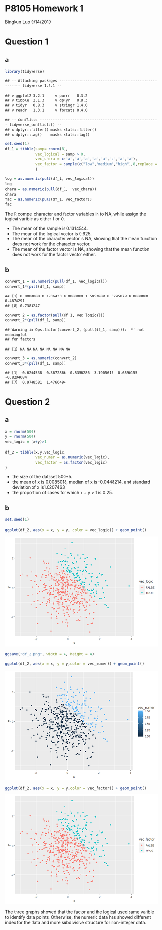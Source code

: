P8105 Homework 1
================
Bingkun Luo
9/14/2019

# Question 1

## a

``` r
library(tidyverse)
```

    ## -- Attaching packages ---------------------------------------------------- tidyverse 1.2.1 --

    ## v ggplot2 3.2.1     v purrr   0.3.2
    ## v tibble  2.1.3     v dplyr   0.8.3
    ## v tidyr   0.8.3     v stringr 1.4.0
    ## v readr   1.3.1     v forcats 0.4.0

    ## -- Conflicts ------------------------------------------------------- tidyverse_conflicts() --
    ## x dplyr::filter() masks stats::filter()
    ## x dplyr::lag()    masks stats::lag()

``` r
set.seed(1)
df_1 = tibble(samp= rnorm(8),
              vec_logical = samp > 0,
              vec_chara = c("a","a","a","a","a","a","a","a"),
              vec_factor = sample(c("low","medium","high"),8,replace = TRUE)
              )
```

``` r
log = as.numeric(pull(df_1, vec_logical))
log
chara = as.numeric(pull(df_1,  vec_chara))
chara
fac = as.numeric(pull(df_1, vec_factor))  
fac
```

The R compel character and factor variables in to NA, while assign the
logical varible as either 1 or 0.

  - The mean of the sample is 0.1314544.
  - The mean of the logical vector is 0.625.
  - The mean of the character vector is NA, showing that the mean
    function does not work for the character vector.
  - The mean of the factor vector is NA, showing that the mean function
    does not work for the factor vector either.

## b

``` r
convert_1 = as.numeric(pull(df_1, vec_logical))
convert_1*(pull(df_1, samp))
```

    ## [1] 0.0000000 0.1836433 0.0000000 1.5952808 0.3295078 0.0000000 0.4874291
    ## [8] 0.7383247

``` r
convert_2 = as.factor(pull(df_1, vec_logical))
convert_2*(pull(df_1, samp))
```

    ## Warning in Ops.factor(convert_2, (pull(df_1, samp))): '*' not meaningful
    ## for factors

    ## [1] NA NA NA NA NA NA NA NA

``` r
convert_3 = as.numeric(convert_2)
convert_3*(pull(df_1, samp))
```

    ## [1] -0.6264538  0.3672866 -0.8356286  3.1905616  0.6590155 -0.8204684
    ## [7]  0.9748581  1.4766494

# Question 2

## a

``` r
x = rnorm(500)
y = rnorm(500)
vec_logic = (x+y)>1

df_2 = tibble(x,y,vec_logic,
              vec_numer = as.numeric(vec_logic),
              vec_factor = as.factor(vec_logic)
)
```

  - the size of the dataset 500\*5.
  - the mean of x is 0.0085018, median of x is -0.0448214, and standard
    deviation of x is1.0207463.
  - the proportion of cases for which x + y \> 1 is 0.25.

## b

``` r
set.seed(1)

ggplot(df_2, aes(x = x, y = y, color = vec_logic)) + geom_point()
```

![](p8105_hw1_bl2789_files/figure-gfm/unnamed-chunk-5-1.png)<!-- -->

``` r
ggsave("df_2.png", width = 4, height = 4)
```

``` r
ggplot(df_2, aes(x = x, y = y,color = vec_numer)) + geom_point()
```

![](p8105_hw1_bl2789_files/figure-gfm/unnamed-chunk-6-1.png)<!-- -->

``` r
ggplot(df_2, aes(x = x, y = y,color = vec_factor)) + geom_point()
```

![](p8105_hw1_bl2789_files/figure-gfm/unnamed-chunk-6-2.png)<!-- -->

The three graphs showed that the factor and the logical used same
varible to identify data points. Otherwise, the numeric data has showed
different index for the data and more subdivisive structure for
non-integer data.
